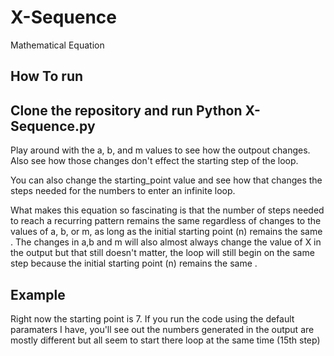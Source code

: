 # X-Sequence
Mathematical Equation

## How To run
Clone the repository and run Python X-Sequence.py 
--------------------------------------------------------

Play around with the a, b, and m values to see how the outpout changes. Also see how those changes don't effect the starting step of the loop. 

You can also change the starting_point value and see how that changes the steps needed for the numbers to enter an infinite loop.

What makes this equation so fascinating is that the number of steps needed to reach a recurring pattern remains the same regardless of changes to the values of a, b, or m, as long as the initial starting point (n) remains the same . The changes in a,b and m will also almost always change the value of X in the output but that still doesn't matter, the loop will still begin on the same step because the initial starting point (n) remains the same .

## Example
Right now the starting point is 7. If you run the code using the default paramaters I have, you'll see out the numbers generated in the output are mostly different but all seem to start there loop at the same time (15th step)

